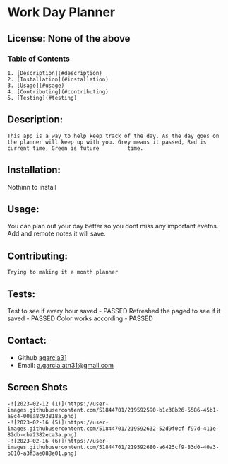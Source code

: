 # Work Day Planner
  ## License: None of the above
  ### Table of Contents
    1. [Description](#description)
    2. [Installation](#installation)
    3. [Usage](#usage)
    4. [Contributing](#contributing)
    5. [Testing](#testing)
  ## Description:
    This app is a way to help keep track of the day. As the day goes on the planner will keep up with you. Grey means it passed, Red is current time, Green is future         time.
  ## Installation:
  Nothinn to install
  ## Usage:
  You can plan out your day better so you dont miss any important evetns. Add and remote notes it will save.
  ## Contributing:
    Trying to making it a month planner
  ## Tests:
  Test to see if every hour saved - PASSED
  Refreshed the paged to see if it saved - PASSED
  Color works according - PASSED
  ## Contact:
  - Github [agarcia31](https://github.com/agarcia31)
  - Email: [a.garcia.atn31@gmail.com](mailto:a.garcia.atn31@gmail.com)
  ## Screen Shots
    -![2023-02-12 (1)](https://user-images.githubusercontent.com/51844701/219592590-b1c38b26-5586-45b1-a9c4-00ea8c93818a.png)
    -![2023-02-16 (5)](https://user-images.githubusercontent.com/51844701/219592632-52d9f0cf-f97d-411e-82db-cba2382eca3a.png)
    -![2023-02-16 (6)](https://user-images.githubusercontent.com/51844701/219592680-a6425cf9-83d0-40a3-b010-a3f3ae088e01.png)
